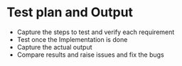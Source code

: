# Test plan and Output

* Capture the steps to test and verify each requirement
* Test once the Implementation is done 
* Capture the actual output
* Compare results and raise issues and fix the bugs